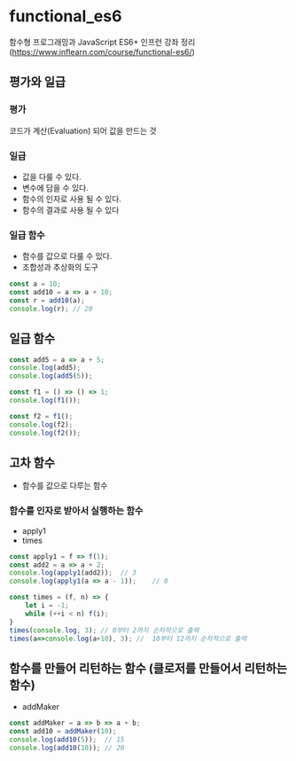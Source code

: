 # functional_es6
함수형 프로그래밍과 JavaScript ES6+ 인프런 강좌 정리 (https://www.inflearn.com/course/functional-es6/)

## 평가와 일급

### 평가

코드가 계산(Evaluation) 되어 값을 만드는 것

### 일급

- 값을 다룰 수 있다.
- 변수에 담을 수 있다.
- 함수의 인자로 사용 될 수 있다.
- 함수의 결과로 사용 될 수 있다

### 일급 함수

- 함수를 값으로 다룰 수 있다.
- 조합성과 추상화의 도구

```js
const a = 10;
const add10 = a => a + 10;
const r = add10(a);
console.log(r);	// 20
```

## 일급 함수

```js
const add5 = a => a + 5;
console.log(add5);
console.log(add5(5));

const f1 = () => () => 1;
console.log(f1());

const f2 = f1();
console.log(f2);
console.log(f2());
```

## 고차 함수

- 함수를 값으로 다루는 함수

### 함수를 인자로 받아서 실행하는 함수

- apply1
- times

```js
const apply1 = f => f(1);
const add2 = a => a + 2;
console.log(apply1(add2));	// 3
console.log(apply1(a => a - 1));	// 0
```

```js
const times = (f, n) => {
	let i = -1;
	while (++i < n) f(i);
}
times(console.log, 3); // 0부터 2까지 순차적으로 출력
times(a=>console.log(a+10), 3);	// 	10부터 12까지 순차적으로 출력
```


## 함수를 만들어 리턴하는 함수 (클로저를 만들어서 리턴하는 함수)

- addMaker

```js
const addMaker = a => b => a + b;
const add10 = addMaker(10);
console.log(add10(5));	// 15
console.log(add10(10));	// 20
```